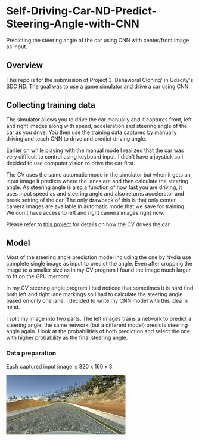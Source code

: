 # Self-Driving-Car-ND-Predict-Steering-Angle-with-CNN

Predicting the steering angle of the car using CNN with center/front image as input.

## Overview
This repo is for the submission of Project 3 'Behavioral Cloning' in Udacity's SDC ND. The goal was to use a game simulator and drive a car using CNN.

## Collecting training data
The simulator allows you to drive the car manually and it captures front, left and right images along with speed, acceleration and steering angle of the car as you drive. You then use the training data captured by manually driving and teach CNN to drive and predict driving angle.

Earlier on while playing with the manual mode I realized that the car was very difficult to control using keyboard input. I didn't have a joystick so I decided to use computer vision to drive the car first.

The CV uses the same automatic mode in the simulator but when it gets an input image it predicts where the lanes are and then calculate the steering angle. As steering angle is also a function of how fast you are driving, it uses input speed as and steering angle and also returns accelerator and break setting of the car. The only drawback of this is that only center camera images are available in automatic mode that we save for training. We don't have access to left and right camera images right now.

Please refer to [this project](https://github.com/sjamthe/Self-Driving-Car-ND-Predict-Steering-Angle-with-CV) for details on how the CV drives the car.

## Model
Most of the steering angle prediction model including the one by Nvdia use complete single image as input to predict the angle. Even after cropping the image to a smaller size as in my CV program I found the image much larger to fit on the GPU memory.

 In my CV steering angle program I had noticed that sometimes it is hard find both left and right lane markings so I had to calculate the steering angle based on only one lane. I decided to write my CNN model with this idea in mind.

 I split my image into two parts. The left images trains a network to predict a steering angle, the same network (but a different model) predicts steering angle again. I look at the probabilities of both prediction and select the one with higher probability as the final steering angle.

### Data preparation
Each captured input image is 320 x 160 x 3.

![](images/input.jpg)



